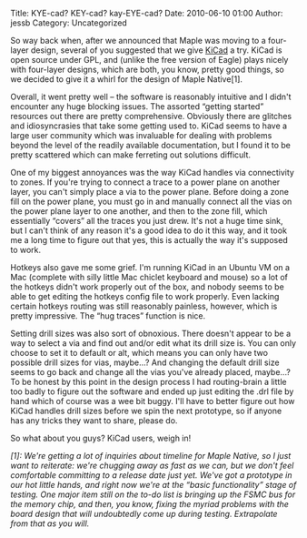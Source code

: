 Title: KYE-cad? KEY-cad? kay-EYE-cad?
Date: 2010-06-10 01:00
Author: jessb
Category: Uncategorized

So way back when, after we announced that Maple was moving to a four-layer
design, several of you suggested that we give [KiCad][] a try. KiCad is open
source under GPL, and (unlike the free version of Eagle) plays nicely with
four-layer designs, which are both, you know, pretty good things, so we decided
to give it a whirl for the design of Maple Native<super>[1]</super>.

Overall, it went pretty well – the software is reasonably intuitive and
I didn't encounter any huge blocking issues. The assorted “getting
started” resources out there are pretty comprehensive. Obviously there
are glitches and idiosyncrasies that take some getting used to. KiCad
seems to have a large user community which was invaluable for dealing
with problems beyond the level of the readily available documentation,
but I found it to be pretty scattered which can make ferreting out
solutions difficult.

One of my biggest annoyances was the way KiCad handles via connectivity
to zones. If you're trying to connect a trace to a power plane on
another layer, you can't simply place a via to the power plane. Before
doing a zone fill on the power plane, you must go in and manually
connect all the vias on the power plane layer to one another, and then
to the zone fill, which essentially “covers” all the traces you just
drew. It's not a huge time sink, but I can't think of any reason it's a
good idea to do it this way, and it took me a long time to figure out
that yes, this is actually the way it's supposed to work.

Hotkeys also gave me some grief. I'm running KiCad in an Ubuntu VM on a
Mac (complete with silly little Mac chiclet keyboard and mouse) so a lot
of the hotkeys didn't work properly out of the box, and nobody seems to
be able to get editing the hotkeys config file to work properly. Even
lacking certain hotkeys routing was still reasonably painless, however,
which is pretty impressive. The “hug traces” function is nice.

Setting drill sizes was also sort of obnoxious. There doesn't appear to
be a way to select a via and find out and/or edit what its drill size
is. You can only choose to set it to default or alt, which means you can
only have two possible drill sizes for vias, maybe...? And changing the
default drill size seems to go back and change all the vias you've
already placed, maybe...? To be honest by this point in the design
process I had routing-brain a little too badly to figure out the
software and ended up just editing the .drl file by hand which of course
was a wee bit buggy. I'll have to better figure out how KiCad handles
drill sizes before we spin the next prototype, so if anyone has any
tricks they want to share, please do.

So what about you guys? KiCad users, weigh in!

*[1]: We're getting a lot of inquiries about timeline for Maple Native, so I
just want to reiterate: we're chugging away as fast as we can, but we don't
feel comfortable committing to a release date just yet. We've got a prototype
in our hot little hands, and right now we're at the “basic functionality” stage
of testing. One major item still on the to-do list is bringing up the FSMC bus
for the memory chip, and then, you know, fixing the myriad problems with the
board design that will undoubtedly come up during testing. Extrapolate from
that as you will.*

  [KiCad]: http://kicad.sourceforge.net/wiki/index.php/Main_Page
